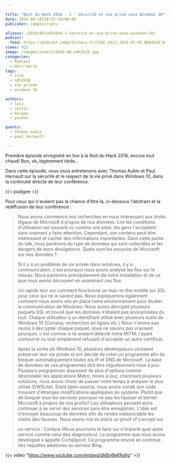 ```yaml
---

title: "Nuit du Hack 2016 - 1 : Sécurité et vie privé sous Windows 10"
date: 2016-09-16T18:55:43+00:00
publisher: comptoirsecu

aliases: /2016/09/ndh2016-1-securite-et-vie-prive-sous-windows-10/
podcast:
  feed: https://podcast.comptoirsecu.fr/CSEC.HS23.2016-07-02.NDH2k16_Windows10.mp3
views: 923
image: /images/covers/2016-09-ndh2k16.jpg
categories:
  - Podcast
  - Hors-Serie
tags:
  - live
  - ndh2k16
  - vie privée
  - windows 10

authors:
  - lois
  - justin
  - morgan
  - youenn

guests:
  - thomas_aubin
  - paul_hernault

---
```

Première épisode enregistré en live à la Nuit du Hack 2016, encore tout chaud! Bon, ok, légèrement tiède...

Dans cette épisode, nous nous entretenons avec Thomas Aubin et Paul Hernault sur la sécurité et le respect de la vie privé dans Windows 10, dans la continuité directe de leur conférence.

{{< podigee >}}

Pour ceux qui n'avaient pas la chance d'être là, ci-dessous l'abstract et la rediffusion de leur conférence :

> Nous avons commencé nos recherches en nous intéressant aux droits légaux de Microsoft à propos de nos données. Lire les conditions d'utilisation est souvent vu comme une plaie, les gens l'acceptent sans vraiment y faire attention. Cependant, son contenu peut être intéressant et cacher des informations importantes. Dans cette partie du talk, nous parlerons du type de données qui sont collectées et les dangers de leurs divulgations. Quels sont les pouvoirs de Microsoft sur nos données ?
>
> Si il y a un problème de vie privée dans windows, il y a communication, c'est pourquoi nous avons analysé les flux sur le réseau. Nous parlerons principalement de notre installation et de ce que nous avons découvert en examinant ces flux.
>
> Un rapide tour sur comment fonctionne un man-in-the-middle sur SSL pour ceux qui ne le savent pas. Nous expliquerons également comment nous avons mis en place notre environnement pour étudier la communication de Windows. Nous avons décrypté plusieurs paquets SSL et trouvé que les données n'étaient pas anonymisées du tout. Chaque utilisateur a un identifiant utilisé avec plusieurs outils de Windows 10 (Cortana, recherches en lignes etc.) Nous n'avons pas réussi à décrypter chaque paquet, nous ne savons pas vraiment pourquoi, c'est comme si ils avaient détecté notre MITM, l'ayant contourné ou tout simplement refusant d'accepter un autre certificat.
>
> Après la sortie de Windows 10, plusieurs développeurs voulaient préserver leur vie privée et ont décidé de créer un programme afin de bloquer automatiquement toutes les IP et DNS de Microsoft. La base de données de ces programmes doit être régulièrement mise à jour. Plusieurs programmes disposent de plus d'options comme désinstaller les applications Metro, mises à jour, cherchant plusieurs solutions, nous avons choisi de passer notre temps à analyser le plus utilisé (DWSLite). Etant open-source, nous avons sondé son code trouvant d'étranges modifications appliquées au système. Plutôt que de bloquer tous les services pourquoi ne pas les fausser et berner Microsoft à propos de nos profils? Les utilisateurs peuvent alors continuer à se servir des services sans être enregistrés. L'idée est d'envoyer beaucoup de données afin de rendre indissociable les vraies des fausses. Nous avons mis en place un proof of concept sur

> un service : Cortana (Nous pourrions le faire sur n'importe quel autre service comme celui des diagnostics). Le programme que nous avons développé s'appelle CortaSpoof. Ce programme envoie en continue des requêtes aléatoires au serveur Bing.

{{< video "https://www.youtube.com/embed/dkBn6kKRs6g" >}}
